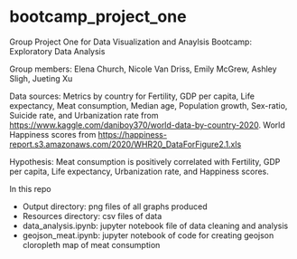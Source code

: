 # bootcamp_project_one

Group Project One for Data Visualization and Anaylsis Bootcamp: Exploratory Data Analysis

Group members: Elena Church, Nicole Van Driss, Emily McGrew, Ashley Sligh, Jueting Xu 

Data sources: Metrics by country for Fertility, GDP per capita, Life expectancy, Meat consumption, Median age, Population growth, Sex-ratio, Suicide rate, and Urbanization rate from https://www.kaggle.com/daniboy370/world-data-by-country-2020. 
World Happiness scores from https://happiness-report.s3.amazonaws.com/2020/WHR20_DataForFigure2.1.xls

Hypothesis: Meat consumption is positively correlated with Fertility, GDP per capita, Life expectancy, Urbanization rate, and Happiness scores. 

In this repo
* Output directory: png files of all graphs produced
* Resources directory: csv files of data
* data_analysis.ipynb: jupyter notebook file of data cleaning and analysis
* geojson_meat.ipynb: jupyter notebook of code for creating geojson cloropleth map of meat consumption
